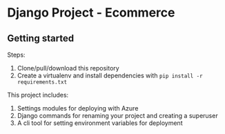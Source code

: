 # Django Project - Ecommerce

## Getting started

Steps:

1. Clone/pull/download this repository
2. Create a virtualenv and install dependencies with `pip install -r requirements.txt`

This project includes:

1. Settings modules for deploying with Azure
2. Django commands for renaming your project and creating a superuser
3. A cli tool for setting environment variables for deployment
